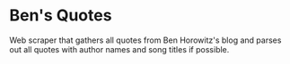 # Ben's Quotes

Web scraper that gathers all quotes from Ben Horowitz's blog 
and parses out all quotes with author names and song titles if possible.
